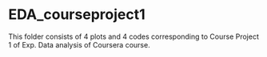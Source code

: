 EDA_courseproject1
==================
This folder consists of 4 plots and 4 codes corresponding to Course Project 1 of Exp. Data analysis of Coursera course. 

